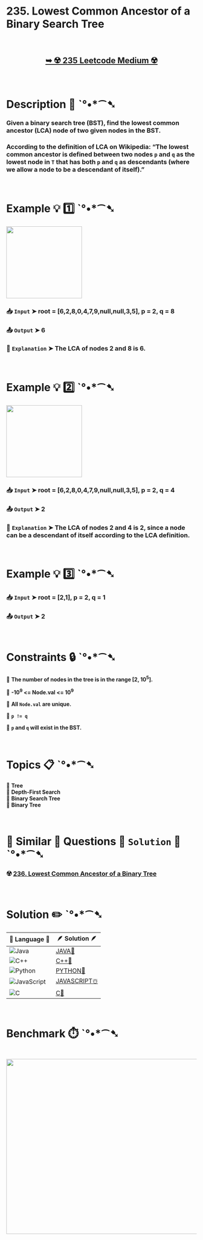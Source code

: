 # 235. Lowest Common Ancestor of a Binary Search Tree

</br>

<h2 align="center"> 

<a href="https://leetcode.com/problems/lowest-common-ancestor-of-a-binary-search-tree/description/"><strong>➥ ☢️ 235 Leetcode Medium ☢️ </strong></a>
</h2>

</br>

# Description 📜 ˋ°•*⁀➷

### Given a binary search tree (BST), find the lowest common ancestor (LCA) node of two given nodes in the BST.

### According to the definition of LCA on Wikipedia: “The lowest common ancestor is defined between two nodes `p` and `q` as the lowest node in `T` that has both `p` and `q` as descendants (where we allow a node to be a descendant of itself).”

</br>

# Example 💡 1️⃣ ˋ°•*⁀➷

<img src="https://github.com/user-attachments/assets/cad7004c-6139-44a1-a72a-0984050f8bcd" width="200px" height="190px" />

  ### 📥 `Input`  ➤ root = [6,2,8,0,4,7,9,null,null,3,5], p = 2, q = 8

  ### 📤 `Output`  ➤ 6

  ### 🔦 `Explanation`  ➤  The LCA of nodes 2 and 8 is 6.

</br>

# Example 💡 2️⃣ ˋ°•*⁀➷

<img src="https://github.com/user-attachments/assets/1d4c8d99-61a8-49f8-853e-1b8e184e055b" width="200px" height="190px"/>

  ### 📥 `Input` ➤  root = [6,2,8,0,4,7,9,null,null,3,5], p = 2, q = 4

  ### 📤 `Output`  ➤ 2

  ### 🔦 `Explanation` ➤ The LCA of nodes 2 and 4 is 2, since a node can be a descendant of itself according to the LCA definition.

</br>

# Example 💡 3️⃣ ˋ°•*⁀➷

  ### 📥 `Input` ➤ root = [2,1], p = 2, q = 1

  ### 📤 `Output`  ➤ 2

</br>

# Constraints 🔒 ˋ°•*⁀➷

🔹 **The number of nodes in the tree is in the range [2, 10<sup>5</sup>].** </br>

🔹 **-10<sup>9</sup> <= Node.val <= 10<sup>9</sup>** </br>

🔹 **All `Node.val` are unique.** </br>

🔹 **`p != q`** </br>

🔹 **`p` and `q` will exist in the BST.** </br>

</br>

# Topics 📋 ˋ°•*⁀➷

🔸 **Tree**  </br>
🔸 **Depth-First Search**  </br>
🔸 **Binary Search Tree**  </br>
🔸 **Binary Tree**  </br>

</br>

# 🌯 Similar 🍲 Questions 🍜 `Solution` 🍱 ˋ°•*⁀➷

### ☢️ [236. Lowest Common Ancestor of a Binary Tree](https://github.com/Prakhar-002/LEETCODE/tree/main/%F0%9F%93%9A%20Study%20%F0%9F%8E%A7%20Plan%20%F0%9F%91%A8%F0%9F%8F%BB%E2%80%8D%F0%9F%92%BB/%F0%9F%8D%A8%20LeetCode%2075%20-%20%F0%9F%AA%BB%20Ace%20Coding%20Interview/%F0%9F%94%AC%20Examine%20Thoroughly%20%F0%9F%A7%AC/09%20Binary%20Tree%20-%20DFS/Day%20%E2%9E%BA%2038%20%F0%9F%AA%BB%20236.%20Lowest%20Common%20Ancestor%20of%20a%20Binary%20Tree%20%E2%98%83%EF%B8%8F%20%F0%9F%8D%81%20%F0%9F%8D%B0%20%F0%9F%8E%B2%20%F0%9F%92%96) </br>

</br>

# Solution ✏️ ˋ°•*⁀➷

| 📒 Language 📒  | 🪶 Solution 🪶 |
| ------------- | ------------- |
|  ![Java](https://img.shields.io/badge/java-%23ED8B00.svg?style=for-the-badge&logo=openjdk&logoColor=white)  | [JAVA🍁](https://github.com/Prakhar-002/LEETCODE/blob/main/%F0%9F%8E%AD%20LEVEL%20wise%20que%20with%20solution%20%F0%9F%8E%AF/%E2%98%A2%EF%B8%8F%20Medium%20%E2%98%A2%EF%B8%8F/%E2%98%A2%EF%B8%8F%20Medium%20235.%20Lowest%20Common%20Ancestor%20of%20a%20Binary%20Search%20Tree%20%E2%98%83%EF%B8%8F%20%F0%9F%8D%81%20%F0%9F%8D%B0%20%F0%9F%8E%B2%20%F0%9F%92%96/%F0%9F%8D%81JAVA%20-%20235.%20Lowest%20Common%20Ancestor%20of%20a%20Binary%20Search%20Tree.java) |
|  ![C++](https://img.shields.io/badge/c++-%2300599C.svg?style=for-the-badge&logo=c%2B%2B&logoColor=white)  | [C++🎲](https://github.com/Prakhar-002/LEETCODE/blob/main/%F0%9F%8E%AD%20LEVEL%20wise%20que%20with%20solution%20%F0%9F%8E%AF/%E2%98%A2%EF%B8%8F%20Medium%20%E2%98%A2%EF%B8%8F/%E2%98%A2%EF%B8%8F%20Medium%20235.%20Lowest%20Common%20Ancestor%20of%20a%20Binary%20Search%20Tree%20%E2%98%83%EF%B8%8F%20%F0%9F%8D%81%20%F0%9F%8D%B0%20%F0%9F%8E%B2%20%F0%9F%92%96/%F0%9F%8E%B2CPP%20-%20235.%20Lowest%20Common%20Ancestor%20of%20a%20Binary%20Search%20Tree.cpp)  |
|  ![Python](https://img.shields.io/badge/python-3670A0?style=for-the-badge&logo=python&logoColor=ffdd54)    | [PYTHON🍰](https://github.com/Prakhar-002/LEETCODE/blob/main/%F0%9F%8E%AD%20LEVEL%20wise%20que%20with%20solution%20%F0%9F%8E%AF/%E2%98%A2%EF%B8%8F%20Medium%20%E2%98%A2%EF%B8%8F/%E2%98%A2%EF%B8%8F%20Medium%20235.%20Lowest%20Common%20Ancestor%20of%20a%20Binary%20Search%20Tree%20%E2%98%83%EF%B8%8F%20%F0%9F%8D%81%20%F0%9F%8D%B0%20%F0%9F%8E%B2%20%F0%9F%92%96/%F0%9F%8D%B0PYTHON%20-%20235.%20Lowest%20Common%20Ancestor%20of%20a%20Binary%20Search%20Tree.py) |
| ![JavaScript](https://img.shields.io/badge/javascript-%23323330.svg?style=for-the-badge&logo=javascript&logoColor=%23F7DF1E)   | [JAVASCRIPT☃️](https://github.com/Prakhar-002/LEETCODE/blob/main/%F0%9F%8E%AD%20LEVEL%20wise%20que%20with%20solution%20%F0%9F%8E%AF/%E2%98%A2%EF%B8%8F%20Medium%20%E2%98%A2%EF%B8%8F/%E2%98%A2%EF%B8%8F%20Medium%20235.%20Lowest%20Common%20Ancestor%20of%20a%20Binary%20Search%20Tree%20%E2%98%83%EF%B8%8F%20%F0%9F%8D%81%20%F0%9F%8D%B0%20%F0%9F%8E%B2%20%F0%9F%92%96/%E2%98%83%EF%B8%8FJAVASCRIPT%20-%20235.%20Lowest%20Common%20Ancestor%20of%20a%20Binary%20Search%20Tree.js) |
|   ![C](https://img.shields.io/badge/c-%2300599C.svg?style=for-the-badge&logo=c&logoColor=white)   | [C💖](https://github.com/Prakhar-002/LEETCODE/blob/main/%F0%9F%8E%AD%20LEVEL%20wise%20que%20with%20solution%20%F0%9F%8E%AF/%E2%98%A2%EF%B8%8F%20Medium%20%E2%98%A2%EF%B8%8F/%E2%98%A2%EF%B8%8F%20Medium%20235.%20Lowest%20Common%20Ancestor%20of%20a%20Binary%20Search%20Tree%20%E2%98%83%EF%B8%8F%20%F0%9F%8D%81%20%F0%9F%8D%B0%20%F0%9F%8E%B2%20%F0%9F%92%96/%F0%9F%92%96C%20-%20235.%20Lowest%20Common%20Ancestor%20of%20a%20Binary%20Search%20Tree.c)  |

</br>

# Benchmark ⏱️ ˋ°•*⁀➷

<h1  align="center" >

<img src ="https://github.com/user-attachments/assets/b1a2b4a1-d416-4d4c-ad58-03817b202d0d" width = "700px" height="462px" />

</h1>
